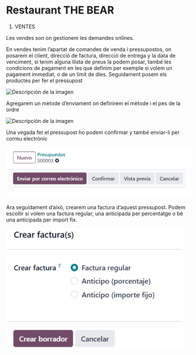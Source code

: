 # Restaurant THE BEAR

1. VENTES

Les vendes son on gestionem les demandes onlines.

En vendes tenim l’apartat de comandes de venda i pressupostos, on posarem el client, direcció de factura, direcció de entrega y la data de venciment, si tenim alguna llista de preus la podem posar, també les condicions de pagament en les que definim per exemple si volem un pagament immediat, o de un límit de dies. Seguidament posem els productes per fer el pressupost

![Descripción de la imagen](Imagenes/Ventes1.png)

Agregarem un mètode d’enviament on definirem el mètode i el pes de la ordre

![Descripción de la imagen](Imagenes/Ventes2.png)

Una vegada fet el pressupost ho podem confirmar y també enviar-li per correu electrònic

![alt text](image-2.png)

Ara seguidament d’això, crearem una factura d’aquest pressupost. Podem escollir si volem una factura regular, una anticipada per percentatge o bé una anticipada per import fix. 

![alt text](image-3.png)
